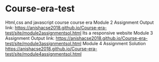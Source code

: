 # Course-era-test
Html,css and javascript course course era
Module 2 Assignment Output link:
https://anishacse2018.github.io/Course-era-test/site/module2assignmentsol.html
Its a responsive website
Module 3 Assignment Output link:
https://anishacse2018.github.io/Course-era-test/site/module3assignmentsol.html
Module 4 Assignment Solution
https://anishacse2018.github.io/Course-era-test/site/module4assignmentsol.html
